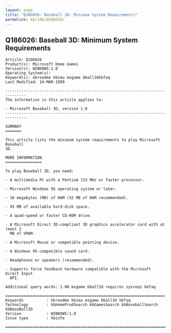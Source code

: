 ```yaml
---
layout: page
title: "Q186026: Baseball 3D: Minimum System Requirements"
permalink: kb/186/Q186026/
---
```


## Q186026: Baseball 3D: Minimum System Requirements

	Article: Q186026
	Product(s): Microsoft Home Games
	Version(s): WINDOWS:1.0
	Operating System(s): 
	Keyword(s): kbreadme kbimu msgame bball3dkbfaq
	Last Modified: 14-MAR-1999
	
	-------------------------------------------------------------------------------
	The information in this article applies to:
	
	- Microsoft Baseball 3D, version 1.0 
	-------------------------------------------------------------------------------
	
	SUMMARY
	=======
	
	This article lists the minimum system requirements to play Microsoft Baseball
	3D.
	
	MORE INFORMATION
	================
	
	To play Baseball 3D, you need:
	
	- A multimedia PC with a Pentium 133 MHz or faster processor.
	
	- Microsoft Windows 95 operating system or later.
	
	- 16 megabytes (MB) of RAM (32 MB of RAM recommended).
	
	- 45 MB of available hard-disk space.
	
	- A quad-speed or faster CD-ROM drive.
	
	- A Microsoft Direct 3D-compliant 3D graphics accelerator card with at least 2
	  MB of VRAM.
	
	- A Microsoft Mouse or compatible pointing device.
	
	- A Windows 95-compatible sound card.
	
	- Headphones or speakers (recommended).
	
	- Supports force feedback hardware compatible with the Microsoft Direct Input
	  API.
	
	Additional query words: 1.00 msgame bball3d requires sysreqs kbfaq
	
	======================================================================
	Keywords          : kbreadme kbimu msgame bball3d kbfaq
	Technology        : kbHomeProdSearch kbGamesSearch kbBaseballSearch kbBaseBall3D
	Version           : WINDOWS:1.0
	Issue type        : kbinfo
	
	=============================================================================
	
